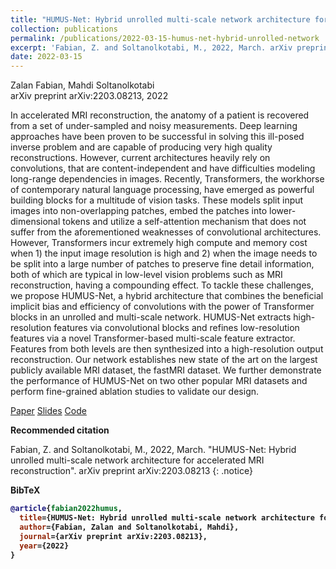 ```yaml
---
title: "HUMUS-Net: Hybrid unrolled multi-scale network architecture for accelerated MRI reconstruction"
collection: publications
permalink: /publications/2022-03-15-humus-net-hybrid-unrolled-network
excerpt: 'Fabian, Z. and Soltanolkotabi, M., 2022, March. arXiv preprint arXiv:2203.08213'
date: 2022-03-15
---
```

Zalan Fabian, Mahdi Soltanolkotabi <br>
arXiv preprint arXiv:2203.08213, 2022

In accelerated MRI reconstruction, the anatomy of a patient is recovered from a set of under-sampled and noisy measurements. Deep learning approaches have been proven to be successful in solving this ill-posed inverse problem and are capable of producing very high quality reconstructions. However, current architectures heavily rely on convolutions, that are content-independent and have difficulties modeling long-range dependencies in images. Recently, Transformers, the workhorse of contemporary natural language processing, have emerged as powerful building blocks for a multitude of vision tasks. These models split input images into non-overlapping patches, embed the patches into lower-dimensional tokens and utilize a self-attention mechanism that does not suffer from the aforementioned weaknesses of convolutional architectures. However, Transformers incur extremely high compute and memory cost when 1) the input image resolution is high and 2) when the image needs to be split into a large number of patches to preserve fine detail information, both of which are typical in low-level vision problems such as MRI reconstruction, having a compounding effect. To tackle these challenges, we propose HUMUS-Net, a hybrid architecture that combines the beneficial implicit bias and efficiency of convolutions with the power of Transformer blocks in an unrolled and multi-scale network. HUMUS-Net extracts high-resolution features via convolutional blocks and refines low-resolution features via a novel Transformer-based multi-scale feature extractor. Features from both levels are then synthesized into a high-resolution output reconstruction. Our network establishes new state of the art on the largest publicly available MRI dataset, the fastMRI dataset. We further demonstrate the performance of HUMUS-Net on two other popular MRI datasets and perform fine-grained ablation studies to validate our design.

<a href="https://arxiv.org/pdf/2203.08213.pdf" class="btn btn--info btn--large">Paper</a>
<a href="/assets/slides/HUMUS_Net_slides.pdf" class="btn btn--warning btn--large">Slides</a>
<a href="https://github.com/z-fabian/HUMUS-Net" class="btn btn--primary btn--large"><i class="fab fa-github"></i> Code</a>

<b>Recommended citation</b>

Fabian, Z. and Soltanolkotabi, M., 2022, March. &quot;HUMUS-Net: Hybrid unrolled multi-scale network architecture for accelerated MRI reconstruction&quot;. arXiv preprint arXiv:2203.08213
{: .notice}

<b>BibTeX<b>
```bibtex
@article{fabian2022humus,
  title={HUMUS-Net: Hybrid unrolled multi-scale network architecture for accelerated MRI reconstruction},
  author={Fabian, Zalan and Soltanolkotabi, Mahdi},
  journal={arXiv preprint arXiv:2203.08213},
  year={2022}
}
```
